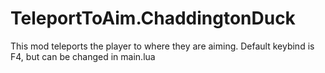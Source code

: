 # TeleportToAim.ChaddingtonDuck 
This mod teleports the player to where they are aiming.
Default keybind is F4, but can be changed in main.lua